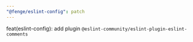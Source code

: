 ```yaml
---
"@fenge/eslint-config": patch
---
```


feat(eslint-config): add plugin `@eslint-community/eslint-plugin-eslint-comments`
